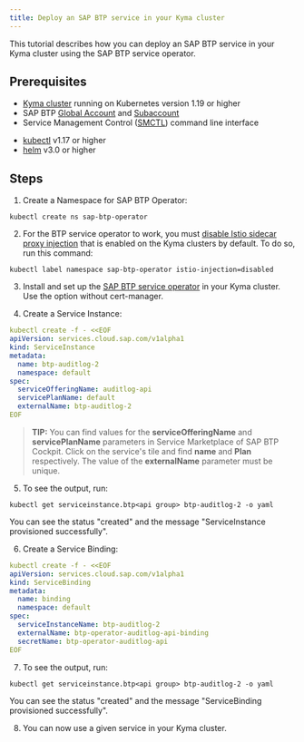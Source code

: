 ```yaml
---
title: Deploy an SAP BTP service in your Kyma cluster
---
```


This tutorial describes how you can deploy an SAP BTP service in your Kyma cluster using the SAP BTP service operator.

## Prerequisites

- [Kyma cluster](https://kyma-project.io/docs/kyma/latest/04-operation-guides/operations/02-install-kyma/) running on Kubernetes version 1.19 or higher
- SAP BTP [Global Account](https://help.sap.com/products/BTP/65de2977205c403bbc107264b8eccf4b/d61c2819034b48e68145c45c36acba6e.html?locale=en-US) and [Subaccount](https://help.sap.com/products/BTP/65de2977205c403bbc107264b8eccf4b/55d0b6d8b96846b8ae93b85194df0944.html?locale=en-US)
- Service Management Control ([SMCTL](https://help.sap.com/viewer/09cc82baadc542a688176dce601398de/Cloud/en-US/0107f3f8c1954a4e96802f556fc807e3.html)) command line interface
<!---
^ Do we need this?
-->
- [kubectl](https://kubernetes.io/docs/tasks/tools/) v1.17 or higher
- [helm](https://helm.sh/) v3.0 or higher

## Steps

1. Create a Namespace for SAP BTP Operator:
```
kubectl create ns sap-btp-operator
```

2. For the BTP service operator to work, you must [disable Istio sidecar proxy injection](https://kyma-project.io/docs/kyma/latest/04-operation-guides/operations/smsh-01-istio-disable-sidecar-injection#documentation-content) that is enabled on the Kyma clusters by default. To do so, run this command:
```
kubectl label namespace sap-btp-operator istio-injection=disabled
```

<!---
2. Alternative if the previous option doesn't work:

kubectl patch deployment -ncert-manager cert-manager-webhook --type=json -p '[{ "op": "add", "path": "/spec/template/metadata/annotations", "value": {"sidecar.istio.io/inject": "false"} }]'
-->

3. Install and set up the [SAP BTP service operator](https://github.com/SAP/sap-btp-service-operator) in your Kyma cluster. Use the option without cert-manager.

4. Create a Service Instance:

```yaml
kubectl create -f - <<EOF
apiVersion: services.cloud.sap.com/v1alpha1
kind: ServiceInstance
metadata:
  name: btp-auditlog-2
  namespace: default
spec:
  serviceOfferingName: auditlog-api
  servicePlanName: default
  externalName: btp-auditlog-2
EOF
```

>**TIP:** You can find values for the **serviceOfferingName** and **servicePlanName** parameters in Service Marketplace of SAP BTP Cockpit. Click on the service's tile and find **name** and **Plan** respectively. The value of the **externalName** parameter must be unique.

5. To see the output, run:

```
kubectl get serviceinstance.btp<api group> btp-auditlog-2 -o yaml   
```

You can see the status "created" and the message "ServiceInstance provisioned successfully".

6. Create a Service Binding:

```yaml
kubectl create -f - <<EOF
apiVersion: services.cloud.sap.com/v1alpha1
kind: ServiceBinding
metadata:
  name: binding
  namespace: default
spec:
  serviceInstanceName: btp-auditlog-2
  externalName: btp-operator-auditlog-api-binding
  secretName: btp-operator-auditlog-api
EOF
```

7. To see the output, run:

```
kubectl get serviceinstance.btp<api group> btp-auditlog-2 -o yaml   
```

You can see the status "created" and the message "ServiceBinding provisioned successfully".

8. You can now use a given service in your Kyma cluster.

<!---
You can use Kyma Dashboard to create and manage resources such as Service Instance and Service Binding. In the left navigation, go to the Service Management > BTP . Still, you need to acquire service details from BTP Cockpit.
-->
